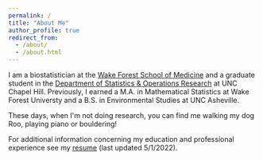 ```yaml
---
permalink: /
title: "About Me"
author_profile: true
redirect_from: 
  - /about/
  - /about.html
---
```

I am a biostatistician at the [Wake Forest School of Medicine](https://school.wakehealth.edu/departments/biostatistics-and-data-science) and a graduate student in the [Department of Statistics & Operations Research](https://stor.unc.edu/) at UNC Chapel Hill. Previously, I earned a M.A. in Mathematical Statistics at Wake Forest Universty and a B.S. in Environmental Studies at UNC Asheville.

These days, when I'm not doing research, you can find me walking my dog Roo, playing piano or bouldering!

For additional information concerning my education and professional experience see my [resume](/resume.pdf) (last updated 5/1/2022).

